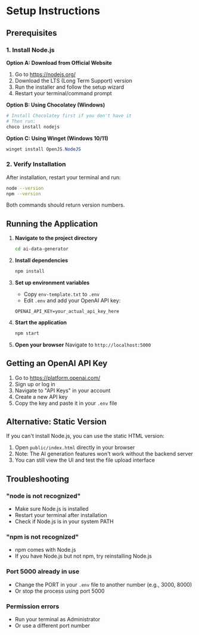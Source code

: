# Setup Instructions

## Prerequisites

### 1. Install Node.js

**Option A: Download from Official Website**
1. Go to https://nodejs.org/
2. Download the LTS (Long Term Support) version
3. Run the installer and follow the setup wizard
4. Restart your terminal/command prompt

**Option B: Using Chocolatey (Windows)**
```powershell
# Install Chocolatey first if you don't have it
# Then run:
choco install nodejs
```

**Option C: Using Winget (Windows 10/11)**
```powershell
winget install OpenJS.NodeJS
```

### 2. Verify Installation
After installation, restart your terminal and run:
```bash
node --version
npm --version
```

Both commands should return version numbers.

## Running the Application

1. **Navigate to the project directory**
   ```bash
   cd ai-data-generator
   ```

2. **Install dependencies**
   ```bash
   npm install
   ```

3. **Set up environment variables**
   - Copy `env-template.txt` to `.env`
   - Edit `.env` and add your OpenAI API key:
   ```
   OPENAI_API_KEY=your_actual_api_key_here
   ```

4. **Start the application**
   ```bash
   npm start
   ```

5. **Open your browser**
   Navigate to `http://localhost:5000`

## Getting an OpenAI API Key

1. Go to https://platform.openai.com/
2. Sign up or log in
3. Navigate to "API Keys" in your account
4. Create a new API key
5. Copy the key and paste it in your `.env` file

## Alternative: Static Version

If you can't install Node.js, you can use the static HTML version:

1. Open `public/index.html` directly in your browser
2. Note: The AI generation features won't work without the backend server
3. You can still view the UI and test the file upload interface

## Troubleshooting

### "node is not recognized"
- Make sure Node.js is installed
- Restart your terminal after installation
- Check if Node.js is in your system PATH

### "npm is not recognized"
- npm comes with Node.js
- If you have Node.js but not npm, try reinstalling Node.js

### Port 5000 already in use
- Change the PORT in your `.env` file to another number (e.g., 3000, 8000)
- Or stop the process using port 5000

### Permission errors
- Run your terminal as Administrator
- Or use a different port number 